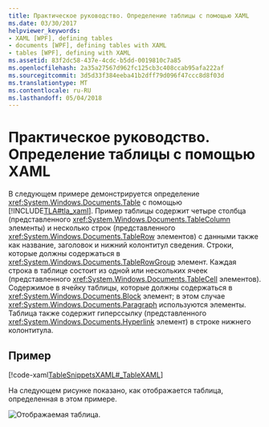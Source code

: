 ```yaml
---
title: Практическое руководство. Определение таблицы с помощью XAML
ms.date: 03/30/2017
helpviewer_keywords:
- XAML [WPF], defining tables
- documents [WPF], defining tables with XAML
- tables [WPF], defining with XAML
ms.assetid: 83f2dc58-437e-4cdc-b5dd-0019810c7a85
ms.openlocfilehash: 2a35a27567d962fc125cb3c408ccab95afa222af
ms.sourcegitcommit: 3d5d33f384eeba41b2dff79d096f47ccc8d8f03d
ms.translationtype: MT
ms.contentlocale: ru-RU
ms.lasthandoff: 05/04/2018
---
```

# <a name="how-to-define-a-table-with-xaml"></a>Практическое руководство. Определение таблицы с помощью XAML
В следующем примере демонстрируется определение <xref:System.Windows.Documents.Table> с помощью [!INCLUDE[TLA#tla_xaml](../../../../includes/tlasharptla-xaml-md.md)].  Пример таблицы содержит четыре столбца (представленного <xref:System.Windows.Documents.TableColumn> элементы) и несколько строк (представленного <xref:System.Windows.Documents.TableRow> элементов) с данными также как название, заголовок и нижний колонтитул сведения.  Строки, которые должны содержаться в <xref:System.Windows.Documents.TableRowGroup> элемент.  Каждая строка в таблице состоит из одной или нескольких ячеек (представленного <xref:System.Windows.Documents.TableCell> элементов).  Содержимое в ячейку таблицы, которые должны содержаться в <xref:System.Windows.Documents.Block> элемент; в этом случае <xref:System.Windows.Documents.Paragraph> используются элементы.  Таблица также содержит гиперссылку (представленного <xref:System.Windows.Documents.Hyperlink> элемент) в строке нижнего колонтитула.  
  
## <a name="example"></a>Пример  
 [!code-xaml[TableSnippetsXAML#_TableXAML](../../../../samples/snippets/csharp/VS_Snippets_Wpf/TableSnippetsXAML/CS/Window1.xaml#_tablexaml)]  
  
 На следующем рисунке показано, как отображается таблица, определенная в этом примере.  
  
 ![Отображаемая таблица.](../../../../docs/framework/wpf/advanced/media/tableeg.png "TableEG")
